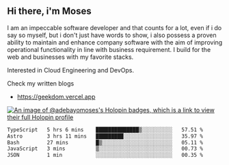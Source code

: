 ## Hi there, i'm Moses

I am an impeccable software developer and that counts for a lot, even if i do say so myself, but i don't just have words to show, i also possess a proven ability to maintain and enhance company software with the aim of improving operational functionality in line with business requirement. I build for the web and businesses with my favorite stacks.

Interested in Cloud Engineering and DevOps.

Check my written blogs
- https://geekdom.vercel.app

[![An image of @adebayomoses's Holopin badges, which is a link to view their full Holopin profile](https://holopin.me/adebayomoses)](https://holopin.io/@adebayomoses)

<!--START_SECTION:waka-->

```txt
TypeScript   5 hrs 6 mins    ██████████████▒░░░░░░░░░░   57.51 %
Astro        3 hrs 11 mins   █████████░░░░░░░░░░░░░░░░   35.97 %
Bash         27 mins         █▒░░░░░░░░░░░░░░░░░░░░░░░   05.11 %
JavaScript   3 mins          ▒░░░░░░░░░░░░░░░░░░░░░░░░   00.73 %
JSON         1 min           ░░░░░░░░░░░░░░░░░░░░░░░░░   00.35 %
```

<!--END_SECTION:waka-->
